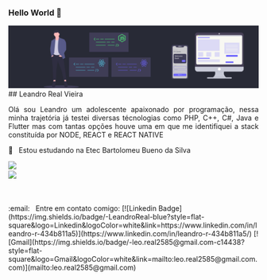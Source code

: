 ### Hello World 👋

<!--
**Leandro2585/Leandro2585** is a ✨ _special_ ✨ repository because its `README.md` (this file) appears on your GitHub profile.

Here are some ideas to get you started:

- 🔭 I’m currently working on ...
- 🌱 I’m currently learning ...
- 👯 I’m looking to collaborate on ...
- 🤔 I’m looking for help with ...
- 💬 Ask me about ...
- 📫 How to reach me: ...
- 😄 Pronouns: ...
- ⚡ Fun fact: ...
-->
<img alt="Banner" src="https://github.com/Leandro2585/Leandro2585/blob/master/background.svg?raw=true" />
## Leandro Real Vieira
<p align="justify">Olá sou Leandro um adolescente apaixonado por programação, nessa minha trajetória já testei diversas técnologias como PHP, C++, C#, Java e Flutter mas com tantas opções houve uma em que me identifiquei a stack constituída por NODE, REACT e REACT NATIVE</p>


 :rocket:  &nbsp; Estou estudando na Etec Bartolomeu Bueno da Silva
<br/>
<p align="left">
<img src="https://img.shields.io/static/v1?label=javascript&message=language&color=yellow&style=for-the-badge&logo=JAVASCRIPT"/><br/>
<img src="https://img.shields.io/static/v1?label=typescript&message=language&color=blue&style=for-the-badge&logo=TYPESCRIPT"/>
 </p>
<br/>
 <br/> :email: &nbsp; Entre em contato comigo: [![Linkedin Badge](https://img.shields.io/badge/-LeandroReal-blue?style=flat-square&logo=Linkedin&logoColor=white&link=https://www.linkedin.com/in/leandro-r-434b811a5)](https://www.linkedin.com/in/leandro-r-434b811a5/) 
[![Gmail](https://img.shields.io/badge/-leo.real2585@gmail.com-c14438?style=flat-square&logo=Gmail&logoColor=white&link=mailto:leo.real2585@gmail.com.com)](mailto:leo.real2585@gmail.com)
